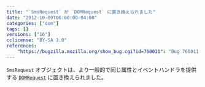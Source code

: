```yaml
---
title: "`SmsRequest` が `DOMRequest` に置き換えられました"
date: "2012-10-09T06:00:00-04:00"
categories: ["dom"]
tags: []
versions: ["16"]
cclicense: "BY-SA 3.0"
references:
    "https://bugzilla.mozilla.org/show_bug.cgi?id=760011": "Bug 760011 – Make nsIMozSmsRequest inherit from nsIDOMDOMRequest"
---
```

`SmsRequest` オブジェクトは、より一般的で同じ属性とイベントハンドラを提供する [`DOMRequest`](https://developer.mozilla.org/ja/docs/Web/API/DOMRequest) に置き換えられました。
